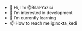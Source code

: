 - 👋 Hi, I’m @Bilal-Yazici
- 👀 I’m interested in development
- 🌱 I’m currently learning
- 📫 How to reach me ig:nokta_kedi

<!---
Bilal-Yazici/Bilal-Yazici is a ✨ special ✨ repository because its `README.md` (this file) appears on your GitHub profile.
You can click the Preview link to take a look at your changes.
--->
